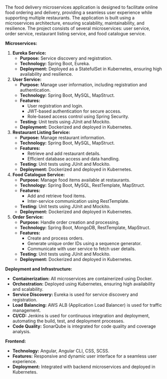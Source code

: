 The food delivery microservices application is designed to facilitate online food ordering and delivery, providing a seamless user experience while supporting multiple restaurants. The application is built using a microservices architecture, ensuring scalability, maintainability, and resilience. The project consists of several microservices: user service, order service, restaurant listing service, and food catalogue service.

**Microservices:**

1. **Eureka Service:**
    - **Purpose:** Service discovery and registration.
    - **Technology:** Spring Boot, Eureka.
    - **Deployment:** Deployed as a StatefulSet in Kubernetes, ensuring high availability and resilience.
2. **User Service:**
    - **Purpose:** Manage user information, including registration and authentication.
    - **Technology:** Spring Boot, MySQL, MapStruct.
    - **Features:**
        - User registration and login.
        - JWT-based authentication for secure access.
        - Role-based access control using Spring Security.
    - **Testing:** Unit tests using JUnit and Mockito.
    - **Deployment:** Dockerized and deployed in Kubernetes.
3. **Restaurant Listing Service:**
    - **Purpose:** Manage restaurant information.
    - **Technology:** Spring Boot, MySQL, MapStruct.
    - **Features:**
        - Retrieve and add restaurant details.
        - Efficient database access and data handling.
    - **Testing:** Unit tests using JUnit and Mockito.
    - **Deployment:** Dockerized and deployed in Kubernetes.
4. **Food Catalogue Service:**
    - **Purpose:** Manage food items available at restaurants.
    - **Technology:** Spring Boot, MySQL, RestTemplate, MapStruct.
    - **Features:**
        - Add and retrieve food items.
        - Inter-service communication using RestTemplate.
    - **Testing:** Unit tests using JUnit and Mockito.
    - **Deployment:** Dockerized and deployed in Kubernetes.
5. **Order Service:**
    - **Purpose:** Handle order creation and processing.
    - **Technology:** Spring Boot, MongoDB, RestTemplate, MapStruct.
    - **Features:**
        - Create and process orders.
        - Generate unique order IDs using a sequence generator.
        - Communicate with user service to fetch user details.
    - **Testing:** Unit tests using JUnit and Mockito.
    - **Deployment:** Dockerized and deployed in Kubernetes.

**Deployment and Infrastructure:**

- **Containerization:** All microservices are containerized using Docker.
- **Orchestration:** Deployed using Kubernetes, ensuring high availability and scalability.
- **Service Discovery:** Eureka is used for service discovery and registration.
- **Load Balancing:** AWS ALB (Application Load Balancer) is used for traffic management.
- **CI/CD:** Jenkins is used for continuous integration and deployment, automating the build, test, and deployment processes.
- **Code Quality:** SonarQube is integrated for code quality and coverage analysis.

**Frontend:**

- **Technology:** Angular, Angular CLI, CSS, SCSS.
- **Features:** Responsive and dynamic user interface for a seamless user experience.
- **Deployment:** Integrated with backend microservices and deployed in Kubernetes.
